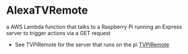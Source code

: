 # AlexaTVRemote

a AWS Lambda function that talks to a Raspberry Pi running an Express server to trigger actions via a GET request


 - See TVPiRemote for the server that runs on the pi [TVPiRemote](https://github.com/scramble45/TVPiRemote)
